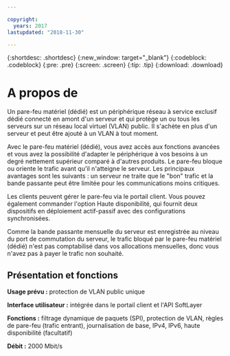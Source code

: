 ```yaml
---

copyright:
  years: 2017
lastupdated: "2018-11-30"

---
```


{:shortdesc: .shortdesc}
{:new_window: target="_blank"}
{:codeblock: .codeblock}
{:pre: .pre}
{:screen: .screen}
{:tip: .tip}
{:download: .download}

# A propos de

Un pare-feu matériel (dédié) est un périphérique réseau à service exclusif dédié connecté en amont d'un serveur et qui protège un ou tous les serveurs sur un réseau local virtuel (VLAN) public. Il s'achète en plus d'un serveur et peut être ajouté à un VLAN à tout moment.   

Avec le pare-feu matériel (dédié), vous avez accès aux fonctions avancées et vous avez la possibilité d'adapter le périphérique à vos besoins à un degré nettement supérieur comparé à d'autres produits. Le pare-feu bloque ou oriente le trafic avant qu'il n'atteigne le serveur. Les principaux avantages sont les suivants : un serveur ne traite que le "bon" trafic et la bande passante peut être limitée pour les communications moins critiques. 

Les clients peuvent gérer le pare-feu via le portail client. Vous pouvez également commander l'option Haute disponibilité, qui fournit deux dispositifs en déploiement actif-passif avec des configurations synchronisées.

Comme la bande passante mensuelle du serveur est enregistrée au niveau du port de commutation du serveur, le trafic bloqué par le pare-feu matériel (dédié) n'est pas comptabilisé dans vos allocations mensuelles, donc vous n'avez pas à payer le trafic non souhaité.

## Présentation et fonctions

**Usage prévu :** protection de VLAN public unique

**Interface utilisateur :** intégrée dans le portail client et l'API SoftLayer

**Fonctions :** filtrage dynamique de paquets (SPI), protection de VLAN, règles de pare-feu (trafic entrant), journalisation de base, IPv4, IPv6, haute disponibilité (facultatif)

**Débit :** 2000 Mbit/s
